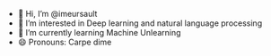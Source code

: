 - 👋 Hi, I’m @imeursault
- 👀 I’m interested in Deep learning and natural language processing
- 🌱 I’m currently learning Machine Unlearning
- 😄 Pronouns: Carpe dime

<!---
imeursault/imeursault is a ✨ special ✨ repository because its `README.md` (this file) appears on your GitHub profile.
You can click the Preview link to take a look at your changes.
--->
